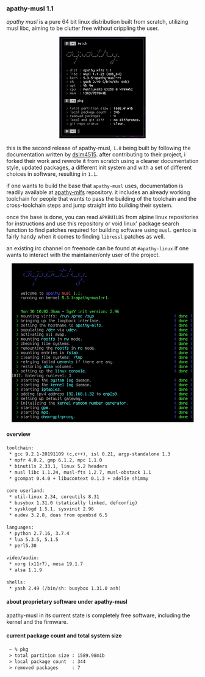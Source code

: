 ### apathy-musl 1.1
*apathy musl* is a pure 64 bit linux distribution built from scratch, utilizing musl libc, aiming to be clutter free without crippling the user.

<p align="center"><img src="https://raw.githubusercontent.com/mssx86/apathy/apathy-musl/assets/fetch.png"></p>

this is the second release of apathy-musl, `1.0` being built by following the documentation written by [dslm4515](https://github.com/dslm4515). after contributing to their project, i forked their work and rewrote it from scratch using a cleaner documentation style, updated packages, a different init system and with a set of different choices in software, resulting in `1.1`.

if one wants to build the base that `apathy-musl` uses, documentation is readily available at [apathy-mlfs](https://github.com/mssx86/apathy-mlfs) repository. it includes an already working toolchain for people that wants to pass the building of the toolchain and the cross-toolchain steps and jump straight into building their system.

once the base is done, you can read `APKBUILDS` from alpine linux repositories for instructions and use this repository or void linux' package search function to find patches required for building software using `musl`. gentoo is fairly handy when it comes to finding `libressl` patches as well.

an existing irc channel on freenode can be found at `#apathy-linux` if one wants to interact with the maintainer/only user of the project.

<p align="center"><img src="https://raw.githubusercontent.com/mssx86/apathy/apathy-musl/assets/init.png"></p>

#### overview
```
toolchain:
 * gcc 9.2.1-20191109 (c,c++), isl 0.21, argp-standalone 1.3
 * mpfr 4.0.2, gmp 6.1.2, mpc 1.1.0
 * binutils 2.33.1, linux 5.2 headers
 * musl libc 1.1.24, musl-fts 1.2.7, musl-obstack 1.1
 * gcompat 0.4.0 + libucontext 0.1.3 + adelie shimmy

core userland:
 * util-linux 2.34, coreutils 8.31
 * busybox 1.31.0 (statically linked, defconfig)
 * sysklogd 1.5.1, sysvinit 2.96
 * eudev 3.2.8, doas from openbsd 6.5

languages:
 * python 2.7.16, 3.7.4
 * lua 5.3.5, 5.1.5
 * perl5.30

video/audio:
 * xorg (x11r7), mesa 19.1.7
 * alsa 1.1.9

shells:
 * yash 2.49 (/bin/sh: busybox 1.31.0 ash)
```

#### about proprietary software under apathy-musl
apathy-musl in its current state is completely free software, including the kernel and the firmware.

#### current package count and total system size
```
 ~ % pkg
 > total partition size : 1589.98mib
 > local package count  : 344
 > removed packages     : 7
```
